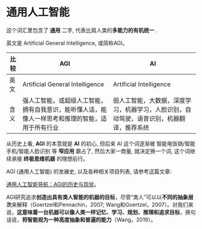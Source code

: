 # 通用人工智能

这个词汇里包含了 **通用** 二字, 代表比肩人类的**多能力的有机统一** .

英文是 Artificial General Intelligence, 或简称AGI。

| 比较 | AGI                                                                                              | AI                                                                                       |
| ---- | ------------------------------------------------------------------------------------------------ | ---------------------------------------------------------------------------------------- |
| 英文 | Artificial General Intelligence                                                                  | Artificial Intelligence                                                                  |
| 含义 | 强人工智能，或超级人工智能，拥有自我意识，能听懂人话，能像人一样思考和推理的智能，适用于所有行业 | 弱人工智能，大数据，深度学习，机器学习，人脸识别，自动驾驶，语音识别，机器翻译，推荐系统 |

从历史上看, **AGI** 的本意就是 **AI** 的初心, 但后来 AI 这个词逐渐被 智能电饭锅/智能手机/智能人脸识别 等 **窄应用** 霸占了, 然后大家一商量, 就决定换一个词, 这个词继续承接 **终极思维机器** 的理想前行。

AGI (通用人工智能) 的发展史, 以及各种相关项目列表, 请参考这篇文章:

[通用人工智能导航：AGI的历史与现状](https://www.jiqizhixin.com/articles/2018-11-15-6)。


AGI研究追求**创造出具有类人智能的机器的目标**，尽管“类人”可以以**不同的抽象层次**来解释（Goertzel和Pennachin，2007; Wang和Goertzel，2007）。对我们来说，**这意味着一台机器可以像人类一样记忆、学习、规划、推理和追求目标**，换句话说，**将智能视为一种高度抽象和普遍的能力**（Wang，2019）。
